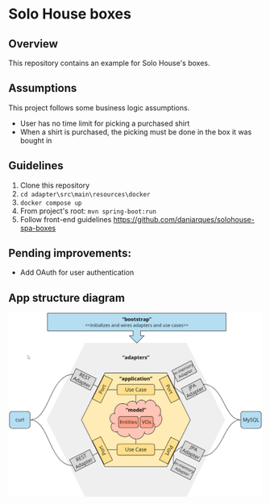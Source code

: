 # Solo House boxes

## Overview

This repository contains an example for Solo House's boxes.

## Assumptions

This project follows some business logic assumptions.

- User has no time limit for picking a purchased shirt
- When a shirt is purchased, the picking must be done in the box it was bought in

## Guidelines

1. Clone this repository
2. `cd adapter\src\main\resources\docker`
3. `docker compose up`
4. From project's root: `mvn spring-boot:run`
5. Follow front-end guidelines https://github.com/daniarques/solohouse-spa-boxes

## Pending improvements:

- Add OAuth for user authentication

## App structure diagram

![hexagonal-architecture-modules.png](docs/hexagonal-architecture-modules.png)
